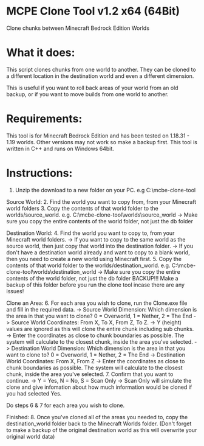 MCPE Clone Tool v1.2 x64 (64Bit)
=========================================
Clone chunks between Minecraft Bedrock Edition Worlds


What it does:
=============
This script clones chunks from one world to another.
They can be cloned to a different location in the destination world and even a different dimension.

This is useful if you want to roll back areas of your world from an old backup, or if you want to move builds from one world to another.

Requirements:
=============
This tool is for Minecraft Bedrock Edition and has been tested on 1.18.31 - 1.19 worlds.
Other versions may not work so make a backup first.
This tool is written in C++ and runs on Windows 64bit.


Instructions:
=============
1. Unzip the download to a new folder on your PC. e.g C:\mcbe-clone-tool

Source World:
2. Find the world you want to copy from, from your Minecraft world folders
3. Copy the contents of that world folder to the worlds/source_world. e.g. C:\mcbe-clone-tool\worlds\source_world
-> Make sure you copy the entire contents of the world folder, not just the db folder

Destination World:
4. Find the world you want to copy to, from your Minecraft world folders.
-> If you want to copy to the same world as the source world, then just copy that world into the destination folder.
-> If you don't have a destination world already and want to copy to a blank world, then you need to create a new world using Minecraft first.
5. Copy the contents of that world folder to the worlds/destination_world. e.g. C:\mcbe-clone-tool\worlds\destination_world
-> Make sure you copy the entire contents of the world folder, not just the db folder
BACKUP!!! Make a backup of this folder before you run the clone tool incase there are any issues!

Clone an Area:
6. For each area you wish to clone, run the Clone.exe file and fill in the required data.
-> Source World Dimension: Which dimension is the area in that you want to clone? 0 = Overworld, 1 = Nether, 2 = The End
-> Source World Coordinates: From X, To X, From Z, To Z.
-> Y (height) values are ignored as this will clone the entire chunk including sub chunks.
-> Enter the coordinates as close to chunk boundaries as possible. The system will calculate to the closest chunk, inside the area you've selected.
-> Destination World Dimension: Which dimension is the area in that you want to clone to? 0 = Overworld, 1 = Nether, 2 = The End
-> Destination World Coordinates: From X, From Z
-> Enter the coordinates as close to chunk boundaries as possible. The system will calculate to the closest chunk, inside the area you've selected.
7. Confirm that you want to continue.
-> Y = Yes, N = No, S = Scan Only
-> Scan Only will simulate the clone and give infomation about how much information would be cloned if you had selected Yes.

Do steps 6 & 7 for each area you wish to clone.

Finished:
8. Once you've cloned all of the areas you needed to, copy the destination_world folder back to the Minecraft Worlds folder. (Don't forget to make a backup of the original destination world as this will overwrite your original world data)

